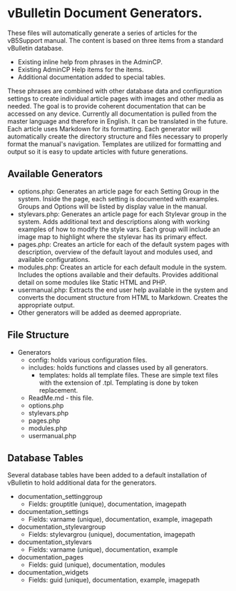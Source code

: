 # vBulletin Document Generators.
These files will automatically generate a series of articles for the vB5Support manual. The content is based on three items from a standard vBulletin database.
- Existing inline help from phrases in the AdminCP.
- Existing AdminCP Help items for the items.
- Additional documentation added to special tables. 

These phrases are combined with other database data and configuration settings to create individual article pages with images and other media as needed. The goal is to provide coherent documentation that can be accessed on any device. Currently all documentation is pulled from the master language and therefore in English. It can be translated in the future. Each article uses Markdown for its formatting. Each generator will automatically create the directory structure and files necessary to properly format the manual's navigation. Templates are utilized for formatting and output so it is easy to update articles with future generations.

## Available Generators
- options.php: Generates an article page for each Setting Group in the system. Inside the page, each setting is documented with examples. Groups and Options will be listed by display value in the manual.
- stylevars.php: Generates an article page for each Stylevar group in the system. Adds additional text and descriptions along with working examples of how to modify the style vars. Each group will include an image map to highlight where the stylevar has its primary effect.
- pages.php: Creates an article for each of the default system pages with description, overview of the default layout and modules used, and available configurations.
- modules.php: Creates an article for each default module in the system. Includes the options available and their defaults. Provides additional detail on some modules like Static HTML and PHP. 
- usermanual.php: Extracts the end user help available in the system and converts the document structure from HTML to Markdown. Creates the appropriate output.
- Other generators will be added as deemed appropriate.

## File Structure
- Generators
    - config: holds various configuration files.
    - includes: holds functions and classes used by all generators.
        - templates: holds all template files. These are simple text files with the extension of .tpl. Templating is done by token replacement.
    - ReadMe.md - this file.
    - options.php
    - stylevars.php
    - pages.php
    - modules.php
    - usermanual.php
 
## Database Tables
Several database tables have been added to a default installation of vBulletin to hold additional data for the generators.
- documentation_settinggroup
    - Fields: grouptitle (unique), documentation, imagepath
- documentation_settings
    - Fields: varname (unique), documentation, example, imagepath
- documentation_stylevargroup
    - Fields: stylevargrou (unique), documentation, imagepath
- documentation_stylevars
    - Fields: varname (unique), documentation, example
- documentation_pages
    - Fields: guid (unique), documentation, modules
- documentation_widgets
    - Fields: guid (unique), documentation, example, imagepath
